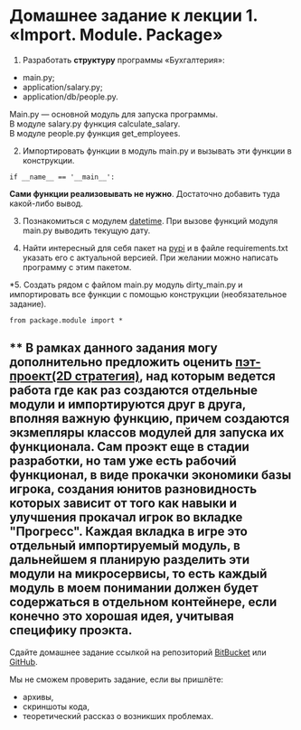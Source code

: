 # Домашнее задание к лекции 1. «Import. Module. Package»

1. Разработать **структуру** программы «Бухгалтерия»:
- main.py;  
- application/salary.py;  
- application/db/people.py.

Main.py — основной модуль для запуска программы.  
В модуле salary.py функция calculate_salary.  
В модуле people.py функция get_employees.  

2. Импортировать функции в модуль main.py и вызывать эти функции в конструкции.
```
if __name__ == '__main__':
```
**Сами функции реализовывать не нужно**. Достаточно добавить туда какой-либо вывод.

3. Познакомиться с модулем [datetime](https://pythonworld.ru/moduli/modul-datetime.html). 
При вызове функций модуля main.py выводить текущую дату.

4. Найти интересный для себя пакет на [pypi](https://pypi.org/) и в файле requirements.txt указать его с актуальной версией. При желании можно написать программу с этим пакетом.

\*5. Создать рядом с файлом main.py модуль dirty_main.py и импортировать все функции с помощью
конструкции (необязательное задание).
```
from package.module import *
```


** В рамках данного задания могу дополнительно предложить оценить [пэт-проект(2D стратегия)](https://github.com/Destian1995/Dev-python/tree/main/Evo_war), над которым ведется работа где как раз создаются отдельные модули и импортируются друг в друга, вполняя важную функцию, причем создаются экзмепляры классов модулей для запуска их функционала. Сам проэкт еще в стадии разработки, но там уже есть рабочий функционал, в виде прокачки экономики базы игрока, создания юнитов разновидность которых зависит от того как навыки и улучшения прокачал игрок во вкладке "Прогресс".
Каждая вкладка в игре это отдельный импортируемый модуль, в дальнейшем я планирую разделить эти модули на микросервисы, то есть каждый модуль в моем понимании должен будет содержаться в отдельном контейнере, если конечно это хорошая идея, учитывая специфику проэкта.
---
Сдайте домашнее задание ссылкой на репозиторий [BitBucket](https://bitbucket.org/) или [GitHub](https://github.com/).

Мы не сможем проверить задание, если вы пришлёте:

* архивы,
* скриншоты кода,
* теоретический рассказ о возникших проблемах.    


